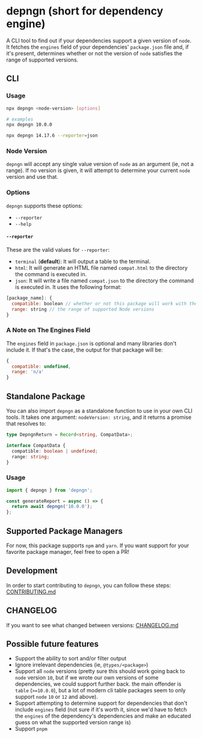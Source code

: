 # depngn (short for dependency engine)

A CLI tool to find out if your dependencies support a given version of `node`.
It fetches the `engines` field of your dependencies' `package.json` file and,
if it's present, determines whether or not the version of `node` satisfies the
range of supported versions.

## CLI

### Usage

```bash
npx depngn <node-version> [options]

# examples
npx depngn 10.0.0

npx depngn 14.17.6 --reporter=json
```

### Node Version

`depngn` will accept any single value version of `node` as an argument (ie, not a range). If no version is given, it will attempt to determine your current `node` version and use that.

### Options

`depngn` supports these options:

- `--reporter`
- `--help`

#### `--reporter`

These are the valid values for `--reporter`:

- `terminal` (**default**): It will output a table to the terminal.
- `html`: It will generate an HTML file named `compat.html` to the directory the
command is executed in.
- `json`: It will write a file named `compat.json` to the directory the command
is executed in. It uses the following format:

```javascript
[package_name]: {
  compatible: boolean // whether or not this package will work with the given Node version
  range: string // the range of supported Node versions
}
```

### A Note on The Engines Field

The `engines` field in `package.json` is optional and many libraries don't include it. If that's the case, the output for that package will be:

```javascript
{
  compatible: undefined,
  range: 'n/a'
}
```

## Standalone Package

You can also import `depngn` as a standalone function to use in your own CLI
tools. It takes one argument: `nodeVersion: string`, and it returns a promise
that resolves to:

```typescript
type DepngnReturn = Record<string, CompatData>;

interface CompatData {
  compatible: boolean | undefined;
  range: string;
}
```

### Usage

```javascript
import { depngn } from 'depngn';

const generateReport = async () => {
  return await depngn('10.0.0');
};
```

## Supported Package Managers

For now, this package supports `npm` and `yarn`. If you want support for
your favorite package manager, feel free to open a PR!

## Development

In order to start contributing to `depngn`, you can follow these steps: [CONTRIBUTING.md](CONTRIBUTING.md)

## CHANGELOG

If you want to see what changed between versions: [CHANGELOG.md](CHANGELOG.md)

## Possible future features
- Support the ability to sort and/or filter output
- Ignore irrelevant dependencies (ie, `@types/<package>`)
- Support all `node` versions (pretty sure this should work going back to `node` version `10`, but if we wrote our own versions of some dependencies, we could support further back. the main offender is `table` (`>=10.0.0`), but a lot of modern cli table packages seem to only support `node` `10` or `12` and above).
- Support attempting to determine support for dependencies that don't include `engines` field (not sure if it's worth it, since we'd have to fetch the `engines` of the dependency's dependencies and make an educated guess on what the supported version range is)
- Support `pnpm`
